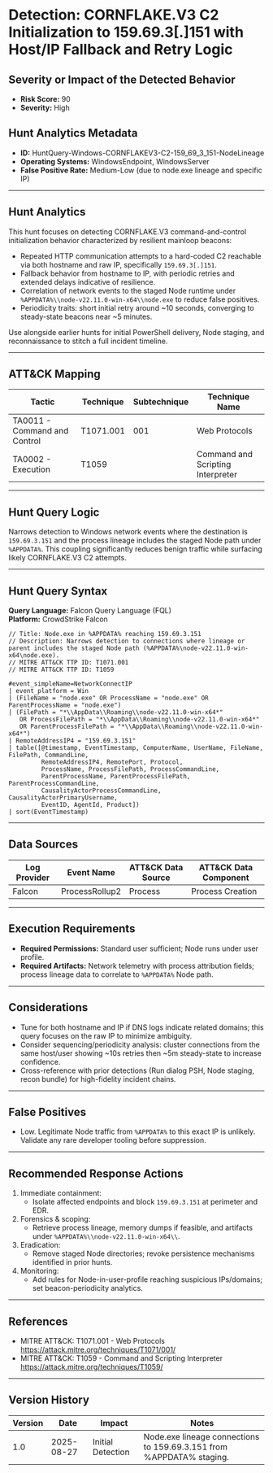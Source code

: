 # Detection: CORNFLAKE.V3 C2 Initialization to 159.69.3[.]151 with Host/IP Fallback and Retry Logic

## Severity or Impact of the Detected Behavior
- **Risk Score:** 90
- **Severity:** High

## Hunt Analytics Metadata
- **ID:** HuntQuery-Windows-CORNFLAKEV3-C2-159_69_3_151-NodeLineage
- **Operating Systems:** WindowsEndpoint, WindowsServer
- **False Positive Rate:** Medium-Low (due to node.exe lineage and specific IP)

---

## Hunt Analytics
This hunt focuses on detecting CORNFLAKE.V3 command-and-control initialization behavior characterized by resilient mainloop beacons:

- Repeated HTTP communication attempts to a hard-coded C2 reachable via both hostname and raw IP, specifically `159.69.3[.]151`.
- Fallback behavior from hostname to IP, with periodic retries and extended delays indicative of resilience.
- Correlation of network events to the staged Node runtime under `%APPDATA%\\node-v22.11.0-win-x64\\node.exe` to reduce false positives.
- Periodicity traits: short initial retry around ~10 seconds, converging to steady-state beacons near ~5 minutes.

Use alongside earlier hunts for initial PowerShell delivery, Node staging, and reconnaissance to stitch a full incident timeline.

---

## ATT&CK Mapping

| Tactic                        | Technique  | Subtechnique | Technique Name                  |
|------------------------------|------------|--------------|---------------------------------|
| TA0011 - Command and Control | T1071.001  | 001          | Web Protocols                   |
| TA0002 - Execution           | T1059      |              | Command and Scripting Interpreter |

---

## Hunt Query Logic
Narrows detection to Windows network events where the destination is `159.69.3.151` and the process lineage includes the staged Node path under `%APPDATA%`. This coupling significantly reduces benign traffic while surfacing likely CORNFLAKE.V3 C2 attempts.

---

## Hunt Query Syntax

**Query Language:** Falcon Query Language (FQL)  
**Platform:** CrowdStrike Falcon

```fql
// Title: Node.exe in %APPDATA% reaching 159.69.3.151
// Description: Narrows detection to connections where lineage or parent includes the staged Node path (%APPDATA%\node-v22.11.0-win-x64\node.exe).
// MITRE ATT&CK TTP ID: T1071.001
// MITRE ATT&CK TTP ID: T1059

#event_simpleName=NetworkConnectIP
| event_platform = Win
| (FileName = "node.exe" OR ProcessName = "node.exe" OR ParentProcessName = "node.exe")
| (FilePath = "*\\AppData\\Roaming\\node-v22.11.0-win-x64*" 
   OR ProcessFilePath = "*\\AppData\\Roaming\\node-v22.11.0-win-x64*" 
   OR ParentProcessFilePath = "*\\AppData\\Roaming\\node-v22.11.0-win-x64*")
| RemoteAddressIP4 = "159.69.3.151"
| table([@timestamp, EventTimestamp, ComputerName, UserName, FileName, FilePath, CommandLine, 
         RemoteAddressIP4, RemotePort, Protocol, 
         ProcessName, ProcessFilePath, ProcessCommandLine, 
         ParentProcessName, ParentProcessFilePath, ParentProcessCommandLine, 
         CausalityActorProcessCommandLine, CausalityActorPrimaryUsername, 
         EventID, AgentId, Product])
| sort(EventTimestamp) 
```

---

## Data Sources

| Log Provider | Event Name                | ATT&CK Data Source | ATT&CK Data Component |
|--------------|--------------------------|--------------------|-----------------------|
| Falcon       | ProcessRollup2           | Process            | Process Creation      |

---

## Execution Requirements
- **Required Permissions:** Standard user sufficient; Node runs under user profile.
- **Required Artifacts:** Network telemetry with process attribution fields; process lineage data to correlate to `%APPDATA%` Node path.

---

## Considerations
- Tune for both hostname and IP if DNS logs indicate related domains; this query focuses on the raw IP to minimize ambiguity.
- Consider sequencing/periodicity analysis: cluster connections from the same host/user showing ~10s retries then ~5m steady-state to increase confidence.
- Cross-reference with prior detections (Run dialog PSH, Node staging, recon bundle) for high-fidelity incident chains.

---

## False Positives
- Low. Legitimate Node traffic from `%APPDATA%` to this exact IP is unlikely. Validate any rare developer tooling before suppression.

---

## Recommended Response Actions
1) Immediate containment:
   - Isolate affected endpoints and block `159.69.3.151` at perimeter and EDR.
2) Forensics & scoping:
   - Retrieve process lineage, memory dumps if feasible, and artifacts under `%APPDATA%\\node-v22.11.0-win-x64\\`.
3) Eradication:
   - Remove staged Node directories; revoke persistence mechanisms identified in prior hunts.
4) Monitoring:
   - Add rules for Node-in-user-profile reaching suspicious IPs/domains; set beacon-periodicity analytics.

---

## References
- MITRE ATT&CK: T1071.001 - Web Protocols https://attack.mitre.org/techniques/T1071/001/
- MITRE ATT&CK: T1059 - Command and Scripting Interpreter https://attack.mitre.org/techniques/T1059/

---

## Version History

| Version | Date       | Impact              | Notes                                                                 |
|---------|------------|---------------------|-----------------------------------------------------------------------|
| 1.0     | 2025-08-27 | Initial Detection   | Node.exe lineage connections to 159.69.3.151 from %APPDATA% staging. |
